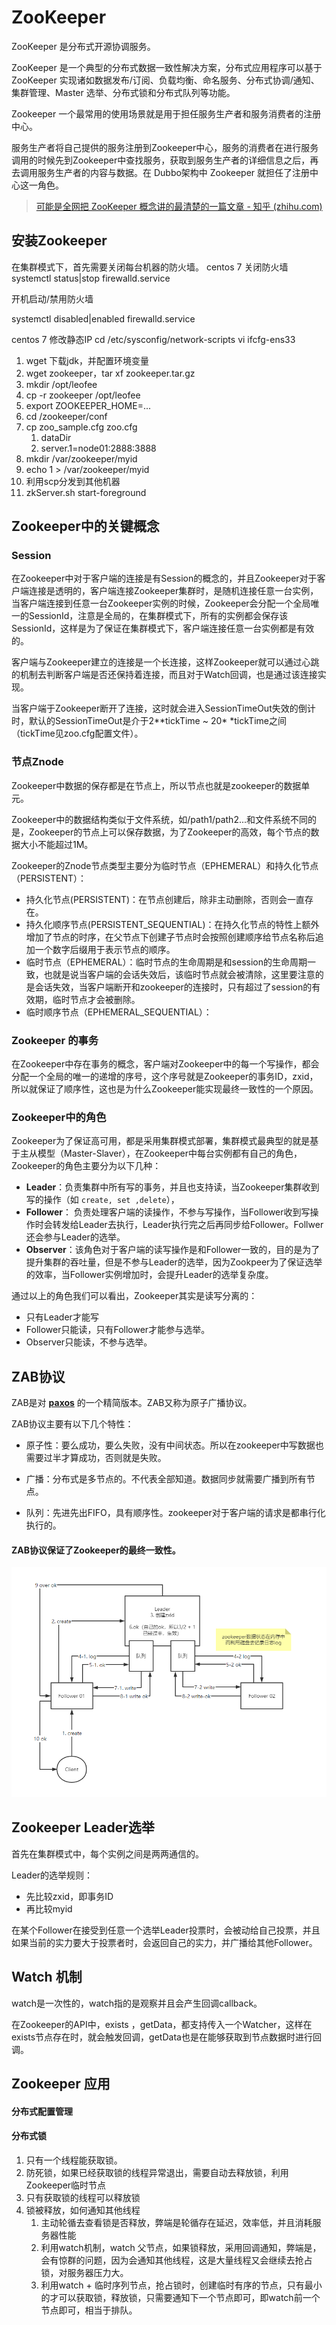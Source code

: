 # ZooKeeper

ZooKeeper 是分布式开源协调服务。

ZooKeeper 是一个典型的分布式数据一致性解决方案，分布式应用程序可以基于 ZooKeeper 实现诸如数据发布/订阅、负载均衡、命名服务、分布式协调/通知、集群管理、Master 选举、分布式锁和分布式队列等功能。

Zookeeper 一个最常用的使用场景就是用于担任服务生产者和服务消费者的注册中心。

服务生产者将自己提供的服务注册到Zookeeper中心，服务的消费者在进行服务调用的时候先到Zookeeper中查找服务，获取到服务生产者的详细信息之后，再去调用服务生产者的内容与数据。在 Dubbo架构中 Zookeeper 就担任了注册中心这一角色。

> [可能是全网把 ZooKeeper 概念讲的最清楚的一篇文章 - 知乎 (zhihu.com)](https://zhuanlan.zhihu.com/p/44731983)

## 安装Zookeeper

在集群模式下，首先需要关闭每台机器的防火墙。
centos 7 关闭防火墙
systemctl status|stop firewalld.service 

开机启动/禁用防火墙

systemctl disabled|enabled firewalld.service

centos 7 修改静态IP
cd /etc/sysconfig/network-scripts
vi ifcfg-ens33



1. wget 下载jdk，并配置环境变量
2. wget zookeeper，tar xf zookeeper.tar.gz
3. mkdir /opt/leofee
4. cp -r zookeeper /opt/leofee
5. export ZOOKEEPER_HOME=...
6. cd /zookeeper/conf
7. cp zoo_sample.cfg zoo.cfg
   1. dataDir
   2. server.1=node01:2888:3888
8. mkdir /var/zookeeper/myid
9. echo 1 > /var/zookeeper/myid
10. 利用scp分发到其他机器
11. zkServer.sh start-foreground



## Zookeeper中的关键概念

### Session

在Zookeeper中对于客户端的连接是有Session的概念的，并且Zookeeper对于客户端连接是透明的，客户端连接Zookeeper集群时，是随机连接任意一台实例，当客户端连接到任意一台Zookeeper实例的时候，Zookeeper会分配一个全局唯一的SessionId，注意是全局的，在集群模式下，所有的实例都会保存该SessionId，这样是为了保证在集群模式下，客户端连接任意一台实例都是有效的。

客户端与Zookeeper建立的连接是一个长连接，这样Zookeeper就可以通过心跳的机制去判断客户端是否还保持着连接，而且对于Watch回调，也是通过该连接实现。

当客户端于Zookeeper断开了连接，这时就会进入SessionTimeOut失效的倒计时，默认的SessionTimeOut是介于2**tickTime ~ 20* *tickTime之间（tickTime见zoo.cfg配置文件）。

### 节点Znode

Zookeeper中数据的保存都是在节点上，所以节点也就是zookeeper的数据单元。

Zookeeper中的数据结构类似于文件系统，如/path1/path2...和文件系统不同的是，Zookeeper的节点上可以保存数据，为了Zookeeper的高效，每个节点的数据大小不能超过1M。

Zookeeper的Znode节点类型主要分为临时节点（EPHEMERAL）和持久化节点（PERSISTENT）：

- 持久化节点(PERSISTENT)：在节点创建后，除非主动删除，否则会一直存在。
- 持久化顺序节点(PERSISTENT_SEQUENTIAL)：在持久化节点的特性上额外增加了节点的时序，在父节点下创建子节点时会按照创建顺序给节点名称后追加一个数字后缀用于表示节点的顺序。
- 临时节点（EPHEMERAL）：临时节点的生命周期是和session的生命周期一致，也就是说当客户端的会话失效后，该临时节点就会被清除，这里要注意的是会话失效，当客户端断开和zookeeper的连接时，只有超过了session的有效期，临时节点才会被删除。
- 临时顺序节点（EPHEMERAL_SEQUENTIAL）：

### Zookeeper 的事务

在Zookeeper中存在事务的概念，客户端对Zookeeper中的每一个写操作，都会分配一个全局的唯一的递增的序号，这个序号就是Zookeeper的事务ID，zxid，所以就保证了顺序性，这也是为什么Zookeeper能实现最终一致性的一个原因。

### Zookeeper中的角色

Zookeeper为了保证高可用，都是采用集群模式部署，集群模式最典型的就是基于主从模型（Master-Slaver），在Zookeeper中每台实例都有自己的角色，Zookeeper的角色主要分为以下几种：

- **Leader**：负责集群中所有写的事务，并且也支持读，当Zookeeper集群收到写的操作（如 `create, set ,delete`），
- **Follower**： 负责处理客户端的读操作，不参与写操作，当Follower收到写操作时会转发给Leader去执行，Leader执行完之后再同步给Follower。Follwer还会参与Leader的选举。
- **Observer**：该角色对于客户端的读写操作是和Follower一致的，目的是为了提升集群的吞吐量，但是不参与Leader的选举，因为Zookpeer为了保证选举的效率，当Follower实例增加时，会提升Leader的选举复杂度。

通过以上的角色我们可以看出，Zookeeper其实是读写分离的：

- 只有Leader才能写
- Follower只能读，只有Follower才能参与选举。
- Observer只能读，不参与选举。



## ZAB协议

ZAB是对 **[paxos](https://www.douban.com/note/208430424/)** 的一个精简版本。ZAB又称为原子广播协议。

ZAB协议主要有以下几个特性：

- 原子性：要么成功，要么失败，没有中间状态。所以在zookeeper中写数据也需要过半才算成功，否则就是失败。

- 广播：分布式是多节点的。不代表全部知道。数据同步就需要广播到所有节点。

- 队列：先进先出FIFO，具有顺序性。zookeeper对于客户端的请求是都串行化执行的。

#### ZAB协议保证了Zookeeper的最终一致性。

![ZAB](ZAB.png)

## Zookeeper Leader选举

首先在集群模式中，每个实例之间是两两通信的。

Leader的选举规则：

- 先比较zxid，即事务ID
- 再比较myid

在某个Follower在接受到任意一个选举Leader投票时，会被动给自己投票，并且如果当前的实力要大于投票者时，会返回自己的实力，并广播给其他Follower。

## Watch 机制

watch是一次性的，watch指的是观察并且会产生回调callback。

在Zookeeper的API中，exists ，getData，都支持传入一个Watcher，这样在exists节点存在时，就会触发回调，getData也是在能够获取到节点数据时进行回调。

## Zookeeper 应用

#### 分布式配置管理



#### 分布式锁

1. 只有一个线程能获取锁。
2. 防死锁，如果已经获取锁的线程异常退出，需要自动去释放锁，利用Zookeeper临时节点
3. 只有获取锁的线程可以释放锁
4. 锁被释放，如何通知其他线程
   1. 主动轮循去查看锁是否释放，弊端是轮循存在延迟，效率低，并且消耗服务器性能
   2. 利用watch机制，watch 父节点，如果锁释放，采用回调通知，弊端是，会有惊群的问题，因为会通知其他线程，这是大量线程又会继续去抢占锁，对服务器压力大。
   3. 利用watch + 临时序列节点，抢占锁时，创建临时有序的节点，只有最小的才可以获取锁，释放锁，只需要通知下一个节点即可，即watch前一个节点即可，相当于排队。
